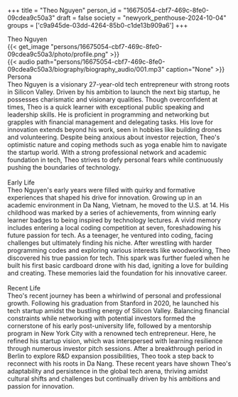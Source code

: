 +++
title = "Theo Nguyen"
person_id = "16675054-cbf7-469c-8fe0-09cdea9c50a3"
draft = false
society = "newyork_penthouse-2024-10-04"
groups = ['c9a945de-03dd-4264-85b0-c1de13b909a6']
+++
<script>
(function() {
    const personId = "16675054-cbf7-469c-8fe0-09cdea9c50a3";
    const societyId = "newyork_penthouse-2024-10-04";

    // Set the selected person and society in localStorage
    localStorage.setItem('selectedPerson', personId);
    localStorage.setItem('selectedSociety', societyId);

    // Automatically set the dropdowns based on this person's data
    const societySelect = document.getElementById('society-select');
    const personSelect = document.getElementById('person-select');

    if (societySelect) {
    societySelect.value = societyId;
    }
    if (personSelect) {
    personSelect.value = personId;
    }
})();
</script><div class="h1_1_right">Theo Nguyen</div>{{< get_image "persons/16675054-cbf7-469c-8fe0-09cdea9c50a3/photo/profile.png" >}}
<br>
{{< audio
    path="persons/16675054-cbf7-469c-8fe0-09cdea9c50a3/biography/biography_audio/001.mp3" 
    caption="None"
>}}
<br>
<div class="h2">Persona</div><div class="plain">Theo Nguyen is a visionary 27-year-old tech entrepreneur with strong roots in Silicon Valley. Driven by his ambition to launch the next big startup, he possesses charismatic and visionary qualities. Though overconfident at times, Theo is a quick learner with exceptional public speaking and leadership skills. He is proficient in programming and networking but grapples with financial management and delegating tasks. His love for innovation extends beyond his work, seen in hobbies like building drones and volunteering. Despite being anxious about investor rejection, Theo's optimistic nature and coping methods such as yoga enable him to navigate the startup world. With a strong professional network and academic foundation in tech, Theo strives to defy personal fears while continuously pushing the boundaries of technology.</div><br>
<div class="h2">Early Life</div><div class="plain">Theo Nguyen's early years were filled with quirky and formative experiences that shaped his drive for innovation. Growing up in an academic environment in Da Nang, Vietnam, he moved to the U.S. at 14. His childhood was marked by a series of achievements, from winning early learner badges to being inspired by technology lectures. A vivid memory includes entering a local coding competition at seven, foreshadowing his future passion for tech. As a teenager, he ventured into coding, facing challenges but ultimately finding his niche. After wrestling with harder programming codes and exploring various interests like woodworking, Theo discovered his true passion for tech. This spark was further fueled when he built his first basic cardboard drone with his dad, igniting a love for building and creating. These memories laid the foundation for his innovative career.</div><br>
<div class="h2">Recent Life</div><div class="plain">Theo's recent journey has been a whirlwind of personal and professional growth. Following his graduation from Stanford in 2020, he launched his tech startup amidst the bustling energy of Silicon Valley. Balancing financial constraints while networking with potential investors formed the cornerstone of his early post-university life, followed by a mentorship program in New York City with a renowned tech entrepreneur. Here, he refined his startup vision, which was interspersed with learning resilience through numerous investor pitch sessions. After a breakthrough period in Berlin to explore R&D expansion possibilities, Theo took a step back to reconnect with his roots in Da Nang. These recent years have shown Theo's adaptability and persistence in the global tech arena, thriving amidst cultural shifts and challenges but continually driven by his ambitions and passion for innovation.</div><br>
